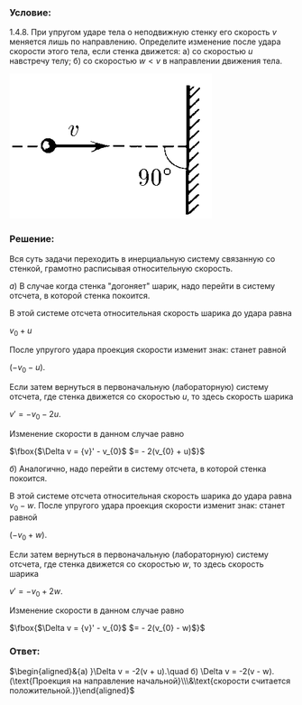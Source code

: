 ###  Условие: 

$1.4.8.$ При упругом ударе тела о неподвижную стенку его скорость $v$ меняется лишь по направлению. Определите изменение после удара скорости этого тела, если стенка движется: а) со скоростью $u$ навстречу телу; б) со скоростью $w < v$ в направлении движения тела. 

![ К задаче 1.4.8 |359x257, 31%](../../img/1.4.8/statement.png)

###  Решение: 

Вся суть задачи переходить в инерциальную систему связанную со стенкой, грамотно расписывая относительную скорость.

$а)$ В случае когда стенка "догоняет" шарик, надо перейти в систему отсчета, в которой стенка покоится.

В этой системе отсчета относительная скорость шарика до удара равна

$v_{0} + u$

После упругого удара проекция скорости изменит знак: станет равной 

$(- v_{0} - u)$.

Если затем вернуться в первоначальную (лабораторную) систему отсчета, где стенка движется со скоростью $u$, то здесь скорость шарика 

${v}' = - v_{0} - 2u$.

Изменение скорости в данном случае равно 

$\fbox{$\Delta v = {v}' - v_{0}$ $= - 2(v_{0} + u)$}$ 

$б)$ Аналогично, надо перейти в систему отсчета, в которой стенка покоится. 

В этой системе отсчета относительная скорость шарика до удара равна $v_{0} - w$. После упругого удара проекция скорости изменит знак: станет равной 

$(- v_{0} + w)$. 

Если затем вернуться в первоначальную (лабораторную) систему отсчета, где стенка движется со скоростью $w$, то здесь скорость шарика 

${v}' = - v_{0} + 2w$. 

Изменение скорости в данном случае равно 

$\fbox{$\Delta v = {v}' - v_{0}$ $= - 2(v_{0} - w)$}$ 

###  Ответ: 

$\begin{aligned}&{a) }\Delta v = -2(v + u).\quad б) \Delta v = -2(v - w). (\text{Проекция на направление начальной}\\\&\text{скорости считается положительной.)}\end{aligned}$ 

  

